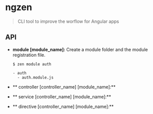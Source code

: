 # ngzen
> CLI tool to improve the worflow for Angular apps

## API

- **module [module_name]:**
  Create a module folder and the module registration file.

  `
  $ zen module auth
  `
  
  ```
  - auth
    - auth.module.js
  ```
  
- ** controller [controller_name] [module_name]:**
- ** service [controller_name] [module_name]:**
- ** directive [controller_name] [module_name]:**

